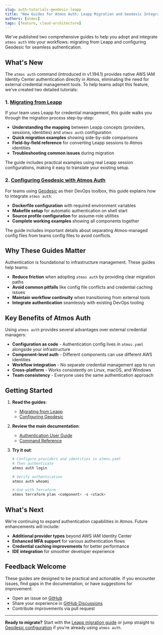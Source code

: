 ```yaml
---
slug: auth-tutorials-geodesic-leapp
title: "New Guides for Atmos Auth: Leapp Migration and Geodesic Integration"
authors: [atmos]
tags: [feature, cloud-architecture]
---
```


We've published two comprehensive guides to help you adopt and integrate `atmos auth` into your workflows: migrating from Leapp and configuring Geodesic for seamless authentication.

<!--truncate-->

## What's New

The `atmos auth` command (introduced in v1.194.1) provides native AWS IAM Identity Center authentication directly in Atmos, eliminating the need for external credential management tools. To help teams adopt this feature, we've created two detailed tutorials:

### 1. [Migrating from Leapp](/cli/commands/auth/tutorials/migrating-from-leapp)

If your team uses Leapp for credential management, this guide walks you through the migration process step-by-step:

- **Understanding the mapping** between Leapp concepts (providers, sessions, identities) and `atmos auth` configuration
- **Quick migration examples** showing side-by-side comparisons
- **Field-by-field reference** for converting Leapp sessions to Atmos identities
- **Troubleshooting common issues** during migration

The guide includes practical examples using real Leapp session configurations, making it easy to translate your existing setup.

### 2. [Configuring Geodesic with Atmos Auth](/cli/commands/auth/tutorials/configuring-geodesic-with-atmos-auth)

For teams using [Geodesic](https://github.com/cloudposse/geodesic) as their DevOps toolbox, this guide explains how to integrate `atmos auth`:

- **Dockerfile configuration** with required environment variables
- **Makefile setup** for automatic authentication on shell start
- **Source profile configuration** for assume-role utilities
- **Complete working examples** showing all components together

The guide includes important details about separating Atmos-managed config files from teams config files to avoid conflicts.

## Why These Guides Matter

Authentication is foundational to infrastructure management. These guides help teams:

- **Reduce friction** when adopting `atmos auth` by providing clear migration paths
- **Avoid common pitfalls** like config file conflicts and credential caching issues
- **Maintain workflow continuity** when transitioning from external tools
- **Integrate authentication** seamlessly with existing DevOps tooling

## Key Benefits of Atmos Auth

Using `atmos auth` provides several advantages over external credential managers:

- **Configuration as code** - Authentication config lives in `atmos.yaml` alongside your infrastructure
- **Component-level auth** - Different components can use different AWS identities
- **Workflow integration** - No separate credential management app to run
- **Cross-platform** - Works consistently on Linux, macOS, and Windows
- **Team consistency** - Everyone uses the same authentication approach

## Getting Started

1. **Read the guides**:
   - [Migrating from Leapp](/cli/commands/auth/tutorials/migrating-from-leapp)
   - [Configuring Geodesic](/cli/commands/auth/tutorials/configuring-geodesic-with-atmos-auth)

2. **Review the main documentation**:
   - [Authentication User Guide](/cli/commands/auth/usage)
   - [Command Reference](/cli/commands/auth/login)

3. **Try it out**:
   ```bash
   # Configure providers and identities in atmos.yaml
   # Then authenticate
   atmos auth login

   # Verify authentication
   atmos auth whoami

   # Use with Terraform
   atmos terraform plan <component> -s <stack>
   ```

## What's Next

We're continuing to expand authentication capabilities in Atmos. Future enhancements will include:

- **Additional provider types** beyond AWS IAM Identity Center
- **Enhanced MFA support** for various authentication flows
- **Credential caching improvements** for better performance
- **IDE integration** for smoother developer experience

## Feedback Welcome

These guides are designed to be practical and actionable. If you encounter issues, find gaps in the documentation, or have suggestions for improvement:

- Open an issue on [GitHub](https://github.com/cloudposse/atmos/issues)
- Share your experience in [GitHub Discussions](https://github.com/cloudposse/atmos/discussions)
- Contribute improvements via pull request

---

**Ready to migrate?** Start with the [Leapp migration guide](/cli/commands/auth/tutorials/migrating-from-leapp) or jump straight to [Geodesic configuration](/cli/commands/auth/tutorials/configuring-geodesic-with-atmos-auth) if you're already using `atmos auth`.
